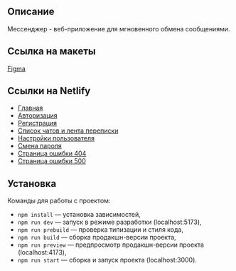 ## Описание

Мессенджер - веб-приложение для мгновенного обмена сообщениями.

## Ссылка на макеты

[Figma](https://www.figma.com/file/Z693HhFeVQUN9lh6XXZaEQ/Messenger?node-id=0%3A1&mode=dev)

## Ссылки на Netlify

- [Главная](https://lustrous-parfait-a8a0b4.netlify.app/)
- [Авторизация](https://lustrous-parfait-a8a0b4.netlify.app/login)
- [Регистрация](https://lustrous-parfait-a8a0b4.netlify.app/signup)
- [Список чатов и лента переписки](https://lustrous-parfait-a8a0b4.netlify.app/chats)
- [Настройки пользователя](https://lustrous-parfait-a8a0b4.netlify.app/profile)
- [Смена пароля](https://lustrous-parfait-a8a0b4.netlify.app/change-password)
- [Страница ошибки 404](https://lustrous-parfait-a8a0b4.netlify.app/error404)
- [Страница ошибки 500](https://lustrous-parfait-a8a0b4.netlify.app/error500)

## Установка

Команды для работы с проектом:

- `npm install` — установка зависимостей,
- `npm run dev` — запуск в режиме разработки (localhost:5173),
- `npm run prebuild` — проверка типизации и стиля кода,
- `npm run build` — сборка продакшн-версии проекта,
- `npm run preview` — предпросмотр продакшн-версии проекта (localhost:4173),
- `npm run start` — сборка и запуск проекта (localhost:3000).
